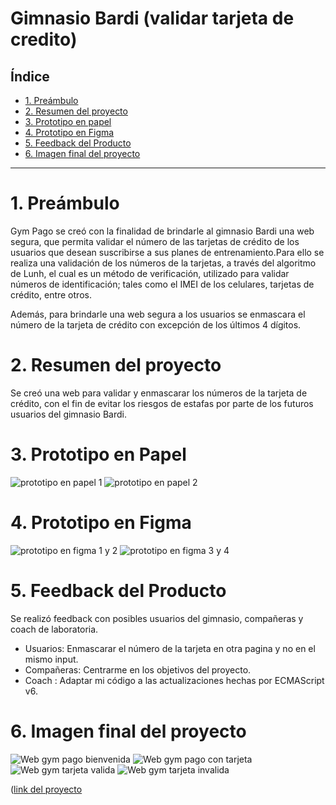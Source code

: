 # Gimnasio Bardi (validar tarjeta de credito)

## Índice

* [1. Preámbulo](#1-preámbulo) 
* [2. Resumen del proyecto](#2-resumen-del-proyecto)
* [3. Prototipo en papel](#3-prototipo-en-papel)
* [4. Prototipo en Figma](#4-prototipo-en-figma)
* [5. Feedback del Producto](#5-feedback-del-producto)
* [6. Imagen final del proyecto](#6-imagen-final-del-proyecto)

***

# 1. Preámbulo

Gym Pago se creó con la finalidad de brindarle al gimnasio Bardi una web segura, que permita validar el número de las tarjetas de crédito de los usuarios que desean suscribirse a sus planes de entrenamiento.Para ello se realiza una validación de los números de la tarjetas, a través del algoritmo de Lunh, el cual es un método de verificación, utilizado para validar números de identificación; tales como el IMEI de los celulares, tarjetas de crédito, entre otros. 

Además, para brindarle una web segura a los usuarios se enmascara el número de la tarjeta de crédito con excepción de los últimos 4 dígitos.


# 2. Resumen del proyecto

Se creó una web para validar y enmascarar los números de la tarjeta de crédito, con el fin de evitar los riesgos de estafas por parte de los futuros usuarios del gimnasio Bardi.

# 3. Prototipo en Papel

![prototipo en papel 1](https://github.com/luzciel/SCL015-card-validation/blob/master/src/imagen/protipo%20en%20papel%20home.jpg)
![prototipo en papel 2](https://github.com/luzciel/SCL015-card-validation/blob/master/src/imagen/protipo%20en%20papel%20pago.jpg)

# 4. Prototipo en Figma
![prototipo en figma 1 y 2](https://github.com/luzciel/SCL015-card-validation/blob/master/src/imagen/figma%201%20y%202.png)
![prototipo en figma 3 y 4](https://github.com/luzciel/SCL015-card-validation/blob/master/src/imagen/figma%203%20y%204.png)

# 5. Feedback del Producto

Se realizó feedback con posibles usuarios del gimnasio, compañeras y coach de laboratoria. 

* Usuarios: Enmascarar el número de la tarjeta en otra pagina y no en el mismo input. 
* Compañeras: Centrarme en los objetivos del proyecto.
* Coach : Adaptar mi código a las actualizaciones hechas por ECMAScript v6.

# 6. Imagen final del proyecto
![Web gym pago bienvenida](https://github.com/luzciel/SCL015-card-validation/blob/master/src/imagen/web%20gym%20pago.png)
![Web gym pago con tarjeta](https://github.com/luzciel/SCL015-card-validation/blob/master/src/imagen/web%20pago%20con%20tarjeta.png)
![Web gym tarjeta valida](https://github.com/luzciel/SCL015-card-validation/blob/master/src/imagen/web%20modal%20valido.png)
![Web gym tarjeta invalida](https://github.com/luzciel/SCL015-card-validation/blob/master/src/imagen/web%20modal%20Invalido.png)

([link del proyecto](https://luzciel.github.io/SCL015-card-validation/src/index.html)

